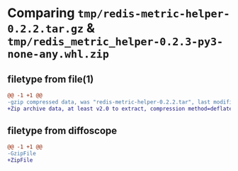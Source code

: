 # Comparing `tmp/redis-metric-helper-0.2.2.tar.gz` & `tmp/redis_metric_helper-0.2.3-py3-none-any.whl.zip`

## filetype from file(1)

```diff
@@ -1 +1 @@
-gzip compressed data, was "redis-metric-helper-0.2.2.tar", last modified: Fri Apr 14 14:13:52 2023, max compression
+Zip archive data, at least v2.0 to extract, compression method=deflate
```

## filetype from diffoscope

```diff
@@ -1 +1 @@
-GzipFile
+ZipFile
```


